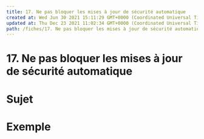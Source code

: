 ```yaml
---
title: 17. Ne pas bloquer les mises à jour de sécurité automatique
created at: Wed Jun 30 2021 15:11:29 GMT+0000 (Coordinated Universal Time)
updated at: Thu Dec 23 2021 11:02:34 GMT+0000 (Coordinated Universal Time)
path: /fiches/17. Ne pas bloquer les mises à jour de sécurité automatique
---
```


# 17. Ne pas bloquer les mises à jour de sécurité automatique

# Sujet

# Exemple
